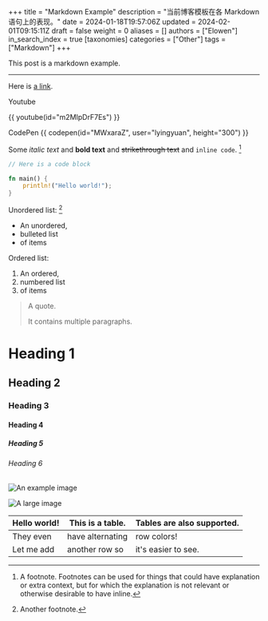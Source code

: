 +++
title = "Markdown Example"
description = "当前博客模板在各 Markdown 语句上的表现。"
date = 2024-01-18T19:57:06Z
updated = 2024-02-01T09:15:11Z
draft = false
weight = 0
aliases = []
authors = ["Elowen"]
in_search_index = true
[taxonomies]
categories = ["Other"]
tags = ["Markdown"]
+++

This post is a markdown example.

<!-- more -->

---

Here is [a link](http://example.com).

Youtube

{{ youtube(id="m2MIpDrF7Es") }}

CodePen
{{ codepen(id="MWxaraZ", user="lyingyuan", height="300") }}

Some _italic text_ and **bold text** and ~~strikethrough text~~ and `inline code`. [^1]

```rust
// Here is a code block

fn main() {
    println!("Hello world!");
}
```

Unordered list: [^2]

- An unordered,
- bulleted list
- of items

Ordered list:

1. An ordered,
2. numbered list
3. of items

> A quote.
>
> It contains multiple paragraphs.

# Heading 1

## Heading 2

### Heading 3

#### Heading 4

##### Heading 5

###### Heading 6

![An example image](https://plchldr.co/i/480x360?bg=EB6361)

![A large image](https://plchldr.co/i/1280x720?bg=3D8EB9)

| Hello world! | This is a table. | Tables are also supported. |
| ------------ | ---------------- | -------------------------- |
| They even    | have alternating | row colors!                |
| Let me add   | another row so   | it's easier to see.        |

<div class="doublespace"></div>

[^1]:
    A footnote. Footnotes can be used for things that could have explanation or extra context, but
    for which the explanation is not relevant or otherwise desirable to have inline.

[^2]: Another footnote.
